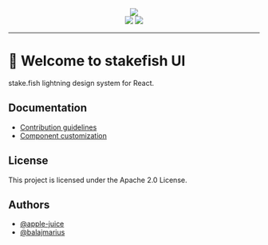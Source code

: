 <div align="center">
  <a href="https://www.npmjs.com/package/@stakefish/ui"><img src="https://gateway.pinata.cloud/ipfs/QmWpU4vfTJmxBtf1CCtihe3QqJ9ZpNhrwgzCGLpG9sNBVk" /></a>
</div>

<div align="center">
  <a href="#"><img src="https://img.shields.io/badge/License-Apache%202.0-blue.svg" /></a>
  <a href="https://www.npmjs.com/package/@stakefish@ui"><img src="https://img.shields.io/npm/v/stakefish@ui.svg" /></a>
</div>

---

# 👋 Welcome to stakefish UI

stake.fish lightning design system for React.

## Documentation

- [Contribution guidelines](/docs/contribution-guidelines.md)
- [Component customization](/docs/component-customization.md)

## License

This project is licensed under the Apache 2.0 License.

## Authors

- [@apple-juice](https://www.github.com/apple-juice)
- [@balajmarius](https://www.github.com/balajmarius)
